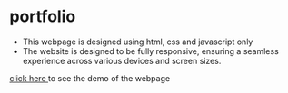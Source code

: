 # portfolio

- This webpage is designed using html, css and javascript only
-  The website is designed to be fully responsive, ensuring a seamless experience across various devices and screen sizes.

<a href="https://maneeshgujar.github.io/Codesoft/task1-portfolio/">click here <a> to see the demo of the webpage
